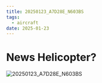 ```yaml
---
title: 20250123_A7D28E_N603BS
tags:
  - aircraft
date: 2025-01-23
---
```


# News Helicopter?

![20250123_A7D28E_N603BS](/aircraft/20250123_A7D28E_N603BS.jpg)
